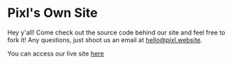 # Pixl's Own Site

Hey y'all! Come check out the source code behind our site and feel free to fork it! Any questions, just shoot us an email at hello@pixl.website.

You can access our live site [here](http://pixl.website/)
